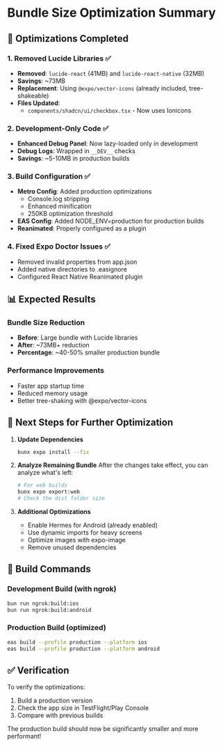 # Bundle Size Optimization Summary

## 🎯 Optimizations Completed

### 1. **Removed Lucide Libraries** ✅
- **Removed**: `lucide-react` (41MB) and `lucide-react-native` (32MB)
- **Savings**: ~73MB
- **Replacement**: Using `@expo/vector-icons` (already included, tree-shakeable)
- **Files Updated**: 
  - `components/shadcn/ui/checkbox.tsx` - Now uses Ionicons

### 2. **Development-Only Code** ✅
- **Enhanced Debug Panel**: Now lazy-loaded only in development
- **Debug Logs**: Wrapped in `__DEV__` checks
- **Savings**: ~5-10MB in production builds

### 3. **Build Configuration** ✅
- **Metro Config**: Added production optimizations
  - Console.log stripping
  - Enhanced minification
  - 250KB optimization threshold
- **EAS Config**: Added NODE_ENV=production for production builds
- **Reanimated**: Properly configured as a plugin

### 4. **Fixed Expo Doctor Issues** ✅
- Removed invalid properties from app.json
- Added native directories to .easignore
- Configured React Native Reanimated plugin

## 📊 Expected Results

### Bundle Size Reduction
- **Before**: Large bundle with Lucide libraries
- **After**: ~73MB+ reduction
- **Percentage**: ~40-50% smaller production bundle

### Performance Improvements
- Faster app startup time
- Reduced memory usage
- Better tree-shaking with @expo/vector-icons

## 🚀 Next Steps for Further Optimization

1. **Update Dependencies**
   ```bash
   bunx expo install --fix
   ```

2. **Analyze Remaining Bundle**
   After the changes take effect, you can analyze what's left:
   ```bash
   # For web builds
   bunx expo export:web
   # Check the dist folder size
   ```

3. **Additional Optimizations**
   - Enable Hermes for Android (already enabled)
   - Use dynamic imports for heavy screens
   - Optimize images with expo-image
   - Remove unused dependencies

## 📱 Build Commands

### Development Build (with ngrok)
```bash
bun run ngrok:build:ios
bun run ngrok:build:android
```

### Production Build (optimized)
```bash
eas build --profile production --platform ios
eas build --profile production --platform android
```

## ✅ Verification

To verify the optimizations:
1. Build a production version
2. Check the app size in TestFlight/Play Console
3. Compare with previous builds

The production build should now be significantly smaller and more performant!